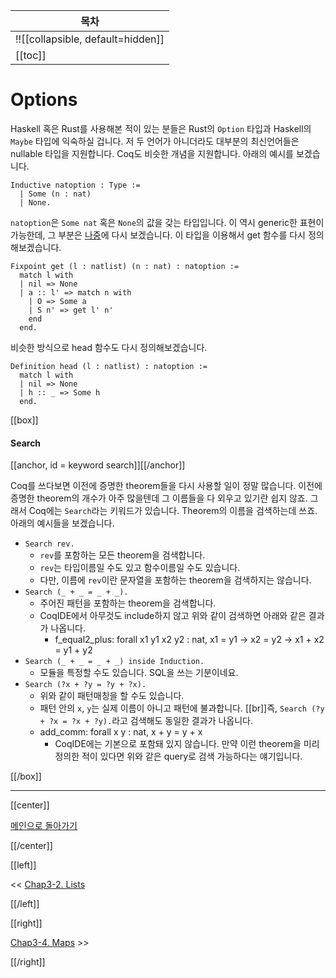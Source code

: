| 목차 |
|-------------------|
|!![[collapsible, default=hidden]]  |
|[[toc]]|

# Options

Haskell 혹은 Rust를 사용해본 적이 있는 분들은 Rust의 `Option` 타입과 Haskell의 `Maybe` 타입에 익숙하실 겁니다. 저 두 언어가 아니더라도 대부분의 최신언어들은 nullable 타입을 지원합니다. Coq도 비슷한 개념을 지원합니다. 아래의 예시를 보겠습니다.

```coq, line_num
Inductive natoption : Type :=
  | Some (n : nat)
  | None.
```

`natoption`은 `Some nat` 혹은 `None`의 값을 갖는 타입입니다. 이 역시 generic한 표현이 가능한데, 그 부분은 [나중](Chap4-1.html)에 다시 보겠습니다. 이 타입을 이용해서 get 함수를 다시 정의해보겠습니다.

```coq, line_num
Fixpoint get (l : natlist) (n : nat) : natoption :=
  match l with
  | nil => None
  | a :: l' => match n with
    | O => Some a
    | S n' => get l' n'
    end
  end.
```

비슷한 방식으로 head 함수도 다시 정의해보겠습니다.

```coq, line_num
Definition head (l : natlist) : natoption :=
  match l with
  | nil => None
  | h :: _ => Some h
  end.
```

[[box]]

#### Search

[[anchor, id = keyword search]][[/anchor]]

Coq를 쓰다보면 이전에 증명한 theorem들을 다시 사용할 일이 정말 많습니다. 이전에 증명한 theorem의 개수가 아주 많을텐데 그 이름들을 다 외우고 있기란 쉽지 않죠. 그래서 Coq에는 `Search`라는 키워드가 있습니다. Theorem의 이름을 검색하는데 쓰죠. 아래의 예시들을 보겠습니다.

- `Search rev.`
  - `rev`를 포함하는 모든 theorem을 검색합니다.
  - `rev`는 타입이름일 수도 있고 함수이름일 수도 있습니다.
  - 다만, 이름에 `rev`이란 문자열을 포함하는 theorem을 검색하지는 않습니다.
- `Search (_ + _ = _ + _).`
  - 주어진 패턴을 포함하는 theorem을 검색합니다.
  - CoqIDE에서 아무것도 include하지 않고 위와 같이 검색하면 아래와 같은 결과가 나옵니다.
    - f_equal2_plus: forall x1 y1 x2 y2 : nat, x1 = y1 -> x2 = y2 -> x1 + x2 = y1 + y2
- `Search (_ + _ = _ + _) inside Induction.`
  - 모듈을 특정할 수도 있습니다. SQL을 쓰는 기분이네요.
- `Search (?x + ?y = ?y + ?x).`
  - 위와 같이 패턴매칭을 할 수도 있습니다.
  - 패턴 안의 `x`, `y`는 실제 이름이 아니고 패턴에 불과합니다. [[br]]즉, `Search (?y + ?x = ?x + ?y).`라고 검색해도 동일한 결과가 나옵니다.
  - add_comm: forall x y : nat, x + y = y + x
    - CoqIDE에는 기본으로 포함돼 있지 않습니다. 만약 이런 theorem을 미리 정의한 적이 있다면 위와 같은 query로 검색 가능하다는 얘기입니다.

[[/box]]

---

[[center]]

[메인으로 돌아가기](index.html)

[[/center]]

[[left]]

<< [Chap3-2. Lists](Chap3-2.html)

[[/left]]

[[right]]

[Chap3-4. Maps](Chap3-4.html) >>

[[/right]]